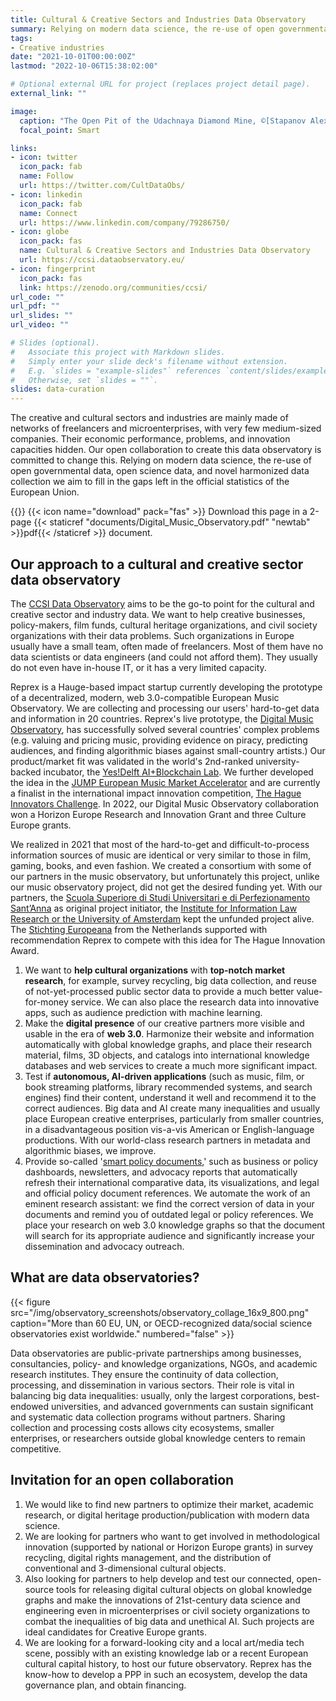 ```yaml
---
title: Cultural & Creative Sectors and Industries Data Observatory
summary: Relying on modern data science, the re-use of open governmental data, open science data, and novel harmonized data collection we aim to fill in the gaps left in the official statistics of the European Union about the creative and cultural sectors and industries.
tags:
- Creative industries
date: "2021-10-01T00:00:00Z"
lastmod: "2022-10-06T15:38:02:00"

# Optional external URL for project (replaces project detail page).
external_link: ""

image:
  caption: "The Open Pit of the Udachnaya Diamond Mine, ©[Stapanov Alexander](https://commons.wikimedia.org/w/index.php?curid=350061)"
  focal_point: Smart

links:
- icon: twitter
  icon_pack: fab
  name: Follow
  url: https://twitter.com/CultDataObs/
- icon: linkedin
  icon_pack: fab
  name: Connect
  url: https://www.linkedin.com/company/79286750/
- icon: globe
  icon_pack: fas
  name: Cultural & Creative Sectors and Industries Data Observatory
  url: https://ccsi.dataobservatory.eu/
- icon: fingerprint
  icon_pack: fas
  link: https://zenodo.org/communities/ccsi/
url_code: ""
url_pdf: ""
url_slides: ""
url_video: ""

# Slides (optional).
#   Associate this project with Markdown slides.
#   Simply enter your slide deck's filename without extension.
#   E.g. `slides = "example-slides"` references `content/slides/example-slides.md`.
#   Otherwise, set `slides = ""`.
slides: data-curation
---
```


The creative and cultural sectors and industries are mainly made of networks of freelancers and microenterprises, with very few medium-sized companies. Their economic performance, problems, and innovation capacities hidden. Our open collaboration to create this data observatory is committed to change this. Relying on modern data science, the re-use of open governmental data, open science data, and novel harmonized data collection we aim to fill in the gaps left in the official statistics of the European Union. 

{{<toc>}}
{{< icon name="download" pack="fas" >}} Download this page in a 2-page {{< staticref "documents/Digital_Music_Observatory.pdf" "newtab" >}}pdf{{< /staticref >}} document.

## Our approach to a cultural and creative sector data observatory

The [CCSI Data Observatory](https://ccsi.dataobservatory.eu/) aims to be the go-to point for the cultural and creative sector and industry data. We want to help creative businesses, policy-makers, film funds, cultural heritage organizations, and civil society organizations with their data problems. Such organizations in Europe usually have a small team, often made of freelancers. Most of them have no data scientists or data engineers (and could not afford them). They usually do not even have in-house IT, or it has a very limited capacity.


Reprex is a Hauge-based impact startup currently developing the prototype of a decentralized, modern, web 3.0-compatible European Music Observatory. We are collecting and processing our users' hard-to-get data and information in 20 countries. Reprex's live prototype, the [Digital Music Observatory](https://music.dataobservatory.eu/), has successfully solved several countries' complex problems (e.g. valuing and pricing music, providing evidence on piracy, predicting audiences, and finding algorithmic biases against small-country artists.) Our product/market fit was validated in the world's 2nd-ranked university-backed incubator, the [Yes!Delft AI+Blockchain Lab](post/2020-09-25-yesdelft-validation/). We further developed the idea in the [JUMP European Music Market Accelerator](/post/2021-12-02-dmo-jump/) and are currently a finalist in the international impact innovation competition, [The Hague Innovators Challenge](/post/2022-09-13-the-hague-innovators-award/). In 2022, our Digital Music Observatory collaboration won a Horizon Europe Research and Innovation Grant and three Culture Europe grants.

We realized in 2021 that most of the hard-to-get and difficult-to-process information sources of music are identical or very similar to those in film, gaming, books, and even fashion. We created a consortium with some of our partners in the music observatory, but unfortunately this project, unlike our music observatory project, did not get the desired funding yet. With our partners, the [Scuola Superiore di Studi Universitari e di Perfezionamento Sant’Anna](https://www.santannapisa.it/it) as original project initiator, the [Institute for Information Law Research or the University of Amsterdam](https://www.ivir.nl/) kept the unfunded project alive. The [Stichting Europeana](https://pro.europeana.eu/) from the Netherlands supported with recommendation Reprex to compete with this idea for The Hague Innovation Award. 

1. We want to **help cultural organizations** with **top-notch market research**, for example, survey recycling, big data collection, and reuse of not-yet-processed public sector data to provide a much better value-for-money service. We can also place the research data into innovative apps, such as audience prediction with machine learning.
2. Make the **digital presence** of our creative partners more visible and usable in the era of **web 3.0**. Harmonize their website and information automatically with global knowledge graphs, and place their research material, films, 3D objects, and catalogs into international knowledge databases and web services to create a much more significant impact.
3. Test if **autonomous, AI-driven applications** (such as music, film, or book streaming platforms, library recommended systems, and search engines) find their content, understand it well and recommend it to the correct audiences. Big data and AI create many inequalities and usually place European creative enterprises, particularly from smaller countries, in a disadvantageous position vis-a-vis American or English-language productions. With our world-class research partners in metadata and algorithmic biases, we improve.
4. Provide so-called '[smart policy documents](/apps/smart-policy-documents/),' such as business or policy dashboards, newsletters, and advocacy reports that automatically refresh their international comparative data, its visualizations, and legal and official policy document references. We automate the work of an eminent research assistant: we find the correct version of data in your documents and remind you of outdated legal or policy references. We place your research on web 3.0 knowledge graphs so that the document will search for its appropriate audience and significantly increase your dissemination and advocacy outreach. 

## What are data observatories?
<td style="text-align: center;">{{< figure src="/img/observatory_screenshots/observatory_collage_16x9_800.png" caption="More than 60 EU, UN, or OECD-recognized data/social science observatories exist worldwide." numbered="false" >}}</td>

Data observatories are public-private partnerships among businesses, consultancies, policy- and knowledge organizations, NGOs, and academic research institutes. They ensure the continuity of data collection, processing, and dissemination in various sectors. Their role is vital in balancing big data inequalities: usually, only the largest corporations, best-endowed universities, and advanced governments can sustain significant and systematic data collection programs without partners. Sharing collection and processing costs allows city ecosystems, smaller enterprises, or researchers outside global knowledge centers to remain competitive. 

## Invitation for an open collaboration
1. We would like to find new partners to optimize their market, academic research, or digital heritage production/publication with modern data science.
2. We are looking for partners who want to get involved in methodological innovation (supported by national or Horizon Europe grants) in survey recycling, digital rights management, and the distribution of conventional and 3-dimensional cultural objects.
3. Also looking for partners to help develop and test our connected, open-source tools for releasing digital cultural objects on global knowledge graphs and make the innovations of 21st-century data science and engineering even in microenterprises or civil society organizations to combat the inequalities of big data and unethical AI. Such projects are ideal candidates for Creative Europe grants.
4. We are looking for a forward-looking city and a local art/media tech scene, possibly with an existing knowledge lab or a recent European cultural capital history, to host our future observatory. Reprex has the know-how to develop a PPP in such an ecosystem, develop the data governance plan, and obtain financing. 


